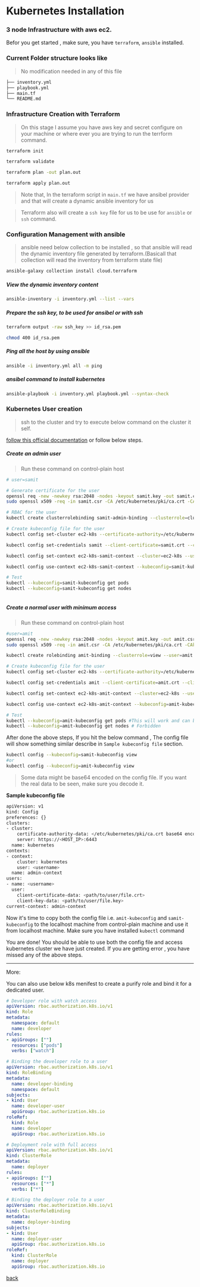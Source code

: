 
# Kubernetes Installation
### 3 node Infrastructure with aws ec2.

Befor you get started , make sure, you have `terraform`, `ansible` installed.

### Current Folder structure looks like

> No modification needed in any of this file
```sh
├── inventory.yml
├── playbook.yml
├── main.tf
└── README.md
```

### Infrastructure Creation with Terraform

> On this stage I assume you have aws key and secret configure on your machine or where ever you are trying to run the terrform command.

```sh
terraform init

terraform validate

terraform plan -out plan.out

terraform apply plan.out
```

> Note that, In the terraform script in `main.tf` we have ansibel provider and that will create a dynamic ansible inventory for us

> Terraform also will create a `ssh key` file for us to be use for `ansible` or `ssh` command.

### Configuration Management with ansible

> ansible need below collection to be installed , so that ansible will read the dynamic inventory file generated by terraform.(Basicall that collection will read the inventory from terraform state file)

```sh
ansible-galaxy collection install cloud.terraform
```

##### View the dynamic inventory content

```sh
ansible-inventory -i inventory.yml --list --vars
```

##### Prepare the ssh key, to be used for ansibel or with ssh

```sh
terraform output -raw ssh_key >> id_rsa.pem

chmod 400 id_rsa.pem
```

##### Ping all the host by using ansible

```sh
ansible -i inventory.yml all -m ping
```

##### ansibel command to install kubernetes
```sh
ansible-playbook -i inventory.yml playbook.yml --syntax-check
```


### Kubernetes User creation

> ssh to the cluster and try to execute below command on the cluster it self.

[follow this official documentation](https://kubernetes.io/docs/tasks/administer-cluster/certificates/#openssl) or follow below steps.

##### Create an admin user

> Run these command on control-plain host

```sh
# user=samit

# Generate certificate for the user
openssl req -new -newkey rsa:2048 -nodes -keyout samit.key -out samit.csr -subj "/CN=samit"
sudo openssl x509 -req -in samit.csr -CA /etc/kubernetes/pki/ca.crt -CAkey /etc/kubernetes/pki/ca.key -CAcreateserial -out samit.crt -days 30

# RBAC for the user
kubectl create clusterrolebinding samit-admin-binding --clusterrole=cluster-admin --user=samit

# Create kubeconfig file for the user
kubectl config set-cluster ec2-k8s --certificate-authority=/etc/kubernetes/pki/ca.crt --embed-certs=true --server=https://51.20.142.74:6443 --kubeconfig=samit-kubeconfig

kubectl config set-credentials samit --client-certificate=samit.crt --client-key=samit.key --embed-certs=true --kubeconfig=samit-kubeconfig

kubectl config set-context ec2-k8s-samit-context --cluster=ec2-k8s --user=samit --kubeconfig=samit-kubeconfig

kubectl config use-context ec2-k8s-samit-context --kubeconfig=samit-kubeconfig

# Test
kubectl --kubeconfig=samit-kubeconfig get pods
kubectl --kubeconfig=samit-kubeconfig get nodes
 
```

##### Create a normal user with minimum access

> Run these command on control-plain host

```sh
#user=amit
openssl req -new -newkey rsa:2048 -nodes -keyout amit.key -out amit.csr -subj "/CN=amit"
sudo openssl x509 -req -in amit.csr -CA /etc/kubernetes/pki/ca.crt -CAkey /etc/kubernetes/pki/ca.key -CAcreateserial -out amit.crt -days 30

kubectl create rolebinding amit-binding --clusterrole=view --user=amit --namespace=default

# Create kubeconfig file for the user
kubectl config set-cluster ec2-k8s --certificate-authority=/etc/kubernetes/pki/ca.crt --embed-certs=true --server=https://51.20.142.74:6443 --kubeconfig=amit-kubeconfig

kubectl config set-credentials amit --client-certificate=amit.crt --client-key=amit.key --embed-certs=true --kubeconfig=amit-kubeconfig

kubectl config set-context ec2-k8s-amit-context --cluster=ec2-k8s --user=amit --kubeconfig=amit-kubeconfig

kubectl config use-context ec2-k8s-amit-context --kubeconfig=amit-kubeconfig

# Test
kubectl --kubeconfig=amit-kubeconfig get pods #This will work and can be seen pods running on default namespace
kubectl --kubeconfig=amit-kubeconfig get nodes # Forbidden

```

After done the above steps, If you hit the below command , The config file will show something similar describe in `Sample kubeconfig file` section.

```sh
kubectl config --kubeconfig=samit-kubeconfig view
#or
kubectl config --kubeconfig=amit-kubeconfig view
```

> Some data might be base64 encoded on the config file. If you want the real data to be seen, make sure you decode it.

**Sample kubeconfig file**

```sh
apiVersion: v1
kind: Config
preferences: {}
clusters:
- cluster:
    certificate-authority-data: </etc/kubernetes/pki/ca.crt base64 encoded data>
    server: https://<HOST_IP>:6443
  name: kubernetes
contexts:
- context:
    cluster: kubernetes
    user: <username>
  name: admin-context
users:
- name: <username>
  user:
    client-certificate-data: <path/to/user/file.crt>
    client-key-data: <path/to/user/file.key>
current-context: admin-context
```

Now it's time to copy both the config file i.e. `amit-kubeconfig` and `samit-kubeconfig` to the localhost machine from control-plain machine and use it from localhost machine. Make sure you have installed `kubectl` command

You are done! You should be able to use both the config file and access kubernetes cluster we have just created. If you are getting error , you have missed any of the above steps.


---

More: 

You can also use below k8s menifest to create a purify role and bind it for a dedicated user.

```yml
# Developer role with watch access
apiVersion: rbac.authorization.k8s.io/v1
kind: Role
metadata:
  namespace: default
  name: developer
rules:
- apiGroups: [""]
  resources: ["pods"]
  verbs: ["watch"]

# Binding the developer role to a user
apiVersion: rbac.authorization.k8s.io/v1
kind: RoleBinding
metadata:
  name: developer-binding
  namespace: default
subjects:
- kind: User
  name: developer-user
  apiGroup: rbac.authorization.k8s.io
roleRef:
  kind: Role
  name: developer
  apiGroup: rbac.authorization.k8s.io

# Deployment role with full access
apiVersion: rbac.authorization.k8s.io/v1
kind: ClusterRole
metadata:
  name: deployer
rules:
- apiGroups: [""]
  resources: ["*"]
  verbs: ["*"]

# Binding the deployer role to a user
apiVersion: rbac.authorization.k8s.io/v1
kind: ClusterRoleBinding
metadata:
  name: deployer-binding
subjects:
- kind: User
  name: deployer-user
  apiGroup: rbac.authorization.k8s.io
roleRef:
  kind: ClusterRole
  name: deployer
  apiGroup: rbac.authorization.k8s.io

```

[back](../../../README.md)